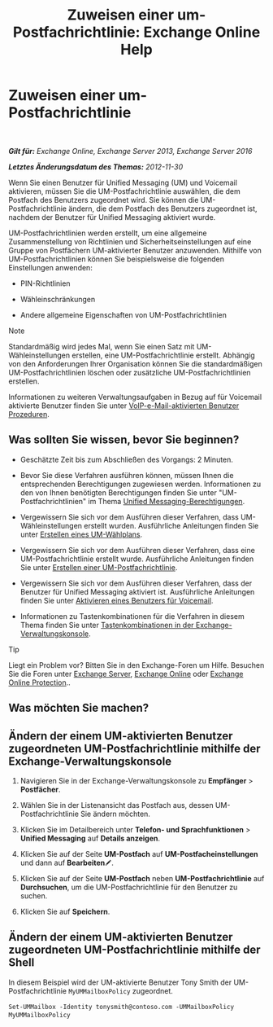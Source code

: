 ﻿---
title: 'Zuweisen einer um-Postfachrichtlinie: Exchange Online Help'
TOCTitle: Zuweisen einer um-Postfachrichtlinie
ms:assetid: c8da6cbe-3d22-4fff-8b5a-416b1c8adb6c
ms:mtpsurl: https://technet.microsoft.com/de-de/library/Bb201728(v=EXCHG.150)
ms:contentKeyID: 50476718
ms.date: 05/23/2018
mtps_version: v=EXCHG.150
ms.translationtype: MT
---

# Zuweisen einer um-Postfachrichtlinie

 

_**Gilt für:** Exchange Online, Exchange Server 2013, Exchange Server 2016_

_**Letztes Änderungsdatum des Themas:** 2012-11-30_

Wenn Sie einen Benutzer für Unified Messaging (UM) und Voicemail aktivieren, müssen Sie die UM-Postfachrichtlinie auswählen, die dem Postfach des Benutzers zugeordnet wird. Sie können die UM-Postfachrichtlinie ändern, die dem Postfach des Benutzers zugeordnet ist, nachdem der Benutzer für Unified Messaging aktiviert wurde.

UM-Postfachrichtlinien werden erstellt, um eine allgemeine Zusammenstellung von Richtlinien und Sicherheitseinstellungen auf eine Gruppe von Postfächern UM-aktivierter Benutzer anzuwenden. Mithilfe von UM-Postfachrichtlinien können Sie beispielsweise die folgenden Einstellungen anwenden:

  - PIN-Richtlinien

  - Wähleinschränkungen

  - Andere allgemeine Eigenschaften von UM-Postfachrichtlinien


> [!NOTE]
> Standardmäßig wird jedes Mal, wenn Sie einen Satz mit UM-Wähleinstellungen erstellen, eine UM-Postfachrichtlinie erstellt. Abhängig von den Anforderungen Ihrer Organisation können Sie die standardmäßigen UM-Postfachrichtlinien löschen oder zusätzliche UM-Postfachrichtlinien erstellen.



Informationen zu weiteren Verwaltungsaufgaben in Bezug auf für Voicemail aktivierte Benutzer finden Sie unter [VoIP-e-Mail-aktivierten Benutzer Prozeduren](https://review.docs.microsoft.com/de-de/exchange/voice-mail-unified-messaging/set-up-voice-mail/voice-mail-enabled-user-procedures).

## Was sollten Sie wissen, bevor Sie beginnen?

  - Geschätzte Zeit bis zum Abschließen des Vorgangs: 2 Minuten.

  - Bevor Sie diese Verfahren ausführen können, müssen Ihnen die entsprechenden Berechtigungen zugewiesen werden. Informationen zu den von Ihnen benötigten Berechtigungen finden Sie unter "UM-Postfachrichtlinien" im Thema [Unified Messaging-Berechtigungen](unified-messaging-permissions-exchange-2013-help.md).

  - Vergewissern Sie sich vor dem Ausführen dieser Verfahren, dass UM-Wähleinstellungen erstellt wurden. Ausführliche Anleitungen finden Sie unter [Erstellen eines UM-Wählplans](https://review.docs.microsoft.com/de-de/exchange/voice-mail-unified-messaging/connect-voice-mail-system/create-um-dial-plan).

  - Vergewissern Sie sich vor dem Ausführen dieser Verfahren, dass eine UM-Postfachrichtlinie erstellt wurde. Ausführliche Anleitungen finden Sie unter [Erstellen einer UM-Postfachrichtlinie](https://review.docs.microsoft.com/de-de/exchange/voice-mail-unified-messaging/set-up-voice-mail/create-um-mailbox-policy).

  - Vergewissern Sie sich vor dem Ausführen dieser Verfahren, dass der Benutzer für Unified Messaging aktiviert ist. Ausführliche Anleitungen finden Sie unter [Aktivieren eines Benutzers für Voicemail](https://review.docs.microsoft.com/de-de/exchange/voice-mail-unified-messaging/set-up-voice-mail/enable-a-user-for-voice-mail).

  - Informationen zu Tastenkombinationen für die Verfahren in diesem Thema finden Sie unter [Tastenkombinationen in der Exchange-Verwaltungskonsole](keyboard-shortcuts-in-the-exchange-admin-center-exchange-online-protection-help.md).


> [!TIP]
> Liegt ein Problem vor? Bitten Sie in den Exchange-Foren um Hilfe. Besuchen Sie die Foren unter <A href="https://go.microsoft.com/fwlink/p/?linkid=60612">Exchange Server</A>, <A href="https://go.microsoft.com/fwlink/p/?linkid=267542">Exchange Online</A> oder <A href="https://go.microsoft.com/fwlink/p/?linkid=285351">Exchange Online Protection</A>..



## Was möchten Sie machen?

## Ändern der einem UM-aktivierten Benutzer zugeordneten UM-Postfachrichtlinie mithilfe der Exchange-Verwaltungskonsole

1.  Navigieren Sie in der Exchange-Verwaltungskonsole zu **Empfänger** \> **Postfächer**.

2.  Wählen Sie in der Listenansicht das Postfach aus, dessen UM-Postfachrichtlinie Sie ändern möchten.

3.  Klicken Sie im Detailbereich unter **Telefon- und Sprachfunktionen** \> **Unified Messaging** auf **Details anzeigen**.

4.  Klicken Sie auf der Seite **UM-Postfach** auf **UM-Postfacheinstellungen** und dann auf **Bearbeiten**![Bearbeitungssymbol](images/Bb124582.6f53ccb2-1f13-4c02-bea0-30690e6ea71d(EXCHG.150).gif "Bearbeitungssymbol").

5.  Klicken Sie auf der Seite **UM-Postfach** neben **UM-Postfachrichtlinie** auf **Durchsuchen**, um die UM-Postfachrichtlinie für den Benutzer zu suchen.

6.  Klicken Sie auf **Speichern**.

## Ändern der einem UM-aktivierten Benutzer zugeordneten UM-Postfachrichtlinie mithilfe der Shell

In diesem Beispiel wird der UM-aktivierte Benutzer Tony Smith der UM-Postfachrichtlinie `MyUMMailboxPolicy` zugeordnet.

    Set-UMMailbox -Identity tonysmith@contoso.com -UMMailboxPolicy MyUMMailboxPolicy

